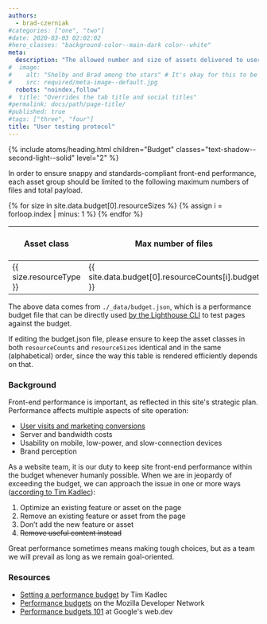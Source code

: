 ```yaml
---
authors:
  - brad-czerniak
#categories: ["one", "two"]
#date: 2020-03-03 02:02:02
#hero_classes: "background-color--main-dark color--white"
meta:
  description: "The allowed number and size of assets delivered to users on the front end."
#  image:
#    alt: "Shelby and Brad among the stars" # It's okay for this to be empty if the image is decorative
#    src: required/meta-image--default.jpg
  robots: "noindex,follow"
#  title: "Overrides the tab title and social titles"
#permalink: docs/path/page-title/
#published: true
#tags: ["three", "four"]
title: "User testing protocol"
---
```


{% include atoms/heading.html
  children="Budget"
  classes="text-shadow--second-light--solid"
  level="2"
%}

<p>
  In order to ensure snappy and standards-compliant front-end performance, each asset group should be limited to the
  following maximum numbers of files and total payload.
</p>

<table>
  <thead>
    <th>Asset class</th>
    <th>Max number of files</th>
    <th>Total payload size</th>
  </thead>
  <tbody>
    {% for size in site.data.budget[0].resourceSizes %}
      {% assign i = forloop.index | minus: 1 %}
      <tr>
        <td>{{ size.resourceType }}</td>
        <td>{{ site.data.budget[0].resourceCounts[i].budget }}</td>
        <td>{{ size.budget }} kB</td>
      </tr>
    {% endfor %}
  </tbody>
</table>

<p>
  The above data comes from <code>./_data/budget.json</code>, which is a performance budget file that can be directly
  used <a href="https://web.dev/use-lighthouse-for-performance-budgets/">by the Lighthouse CLI</a> to test pages against
  the budget.
</p>

<p>
  If editing the budget.json file, please ensure to keep the asset classes in both <code>resourceCounts</code> and
  <code>resourceSizes</code> identical and in the same (alphabetical) order, since the way this table is rendered efficiently
  depends on that.
</p>

<h3>Background</h3>

<p>
  Front-end performance is important, as reflected in this site's strategic plan. Performance affects multiple aspects of
  site operation:
</p>

<ul>
  <li><a href="https://developers.google.com/web/fundamentals/performance/why-performance-matters">User visits and marketing conversions</a></li>
  <li>Server and bandwidth costs</li>
  <li>Usability on mobile, low-power, and slow-connection devices</li>
  <li>Brand perception</li>
</ul>

<p>
  As a website team, it is our duty to keep site front-end performance within the budget whenever humanly possible. When
  we are in jeopardy of exceeding the budget, we can approach the issue in one or more ways
  (<a href="https://24ways.org/2012/responsive-responsive-design/#targetText=Create%20a%20culture%20of%20performance">according to Tim Kadlec</a>):
</p>

<ol>
  <li>Optimize an existing feature or asset on the page</li>
  <li>Remove an existing feature or asset from the page</li>
  <li>Don’t add the new feature or asset</li>
  <li><del>Remove useful content instead</del></li>
</ol>

<p>
  Great performance sometimes means making tough choices, but as a team we will prevail as long as we remain goal-oriented.
</p>

<h3>Resources</h3>

<ul>
  <li><a href="https://timkadlec.com/2013/01/setting-a-performance-budget/">Setting a performance budget</a> by Tim Kadlec</li>
  <li><a href="https://developer.mozilla.org/en-US/docs/Web/Performance/Performance_budgets">Performance budgets</a> on the Mozilla Developer Network</li>
  <li><a href="https://web.dev/performance-budgets-101/">Performance budgets 101</a> at Google's web.dev</li>
</ul>

